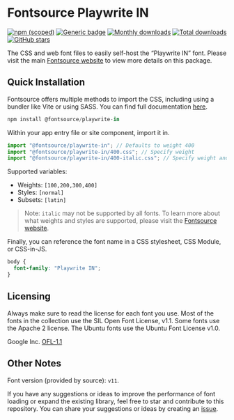 # Fontsource Playwrite IN

[![npm (scoped)](https://img.shields.io/npm/v/@fontsource/playwrite-in?color=brightgreen)](https://www.npmjs.com/package/@fontsource/playwrite-in) [![Generic badge](https://img.shields.io/badge/fontsource-passing-brightgreen)](https://github.com/fontsource/fontsource) [![Monthly downloads](https://badgen.net/npm/dm/@fontsource/playwrite-in)](https://github.com/fontsource/fontsource) [![Total downloads](https://badgen.net/npm/dt/@fontsource/playwrite-in)](https://github.com/fontsource/fontsource) [![GitHub stars](https://img.shields.io/github/stars/fontsource/fontsource.svg?style=social&label=Star)](https://github.com/fontsource/fontsource/stargazers)

The CSS and web font files to easily self-host the “Playwrite IN” font. Please visit the main [Fontsource website](https://fontsource.org/fonts/playwrite-in) to view more details on this package.

## Quick Installation

Fontsource offers multiple methods to import the CSS, including using a bundler like Vite or using SASS. You can find full documentation [here](https://fontsource.org/docs/getting-started/introduction).

```javascript
npm install @fontsource/playwrite-in
```

Within your app entry file or site component, import it in.

```javascript
import "@fontsource/playwrite-in"; // Defaults to weight 400
import "@fontsource/playwrite-in/400.css"; // Specify weight
import "@fontsource/playwrite-in/400-italic.css"; // Specify weight and style
```

Supported variables:
- Weights: `[100,200,300,400]`
- Styles: `[normal]`
- Subsets: `[latin]`

> Note: `italic` may not be supported by all fonts. To learn more about what weights and styles are supported, please visit the [Fontsource website](https://fontsource.org/fonts/playwrite-in).

Finally, you can reference the font name in a CSS stylesheet, CSS Module, or CSS-in-JS.

```css
body {
  font-family: "Playwrite IN";
}
```

## Licensing
Always make sure to read the license for each font you use. Most of the fonts in the collection use the SIL Open Font License, v1.1. Some fonts use the Apache 2 license. The Ubuntu fonts use the Ubuntu Font License v1.0.

Google Inc.
[OFL-1.1](http://scripts.sil.org/OFL)

## Other Notes
Font version (provided by source): `v11`.

If you have any suggestions or ideas to improve the performance of font loading or expand the existing library, feel free to star and contribute to this repository. You can share your suggestions or ideas by creating an [issue](https://github.com/fontsource/fontsource/issues).
